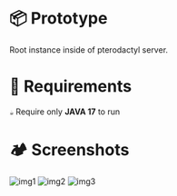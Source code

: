 # 📦 Prototype
Root instance inside of pterodactyl server. 

# 🚩 Requirements

`☕`  Require only **JAVA 17** to run

# 🏕 Screenshots
![img1](https://i.ibb.co/qWJwNrJ/1.png)
![img2](https://i.ibb.co/DQ6QMHp/2.png)
![img3](https://i.ibb.co/2vcYJ1k/3.png)
